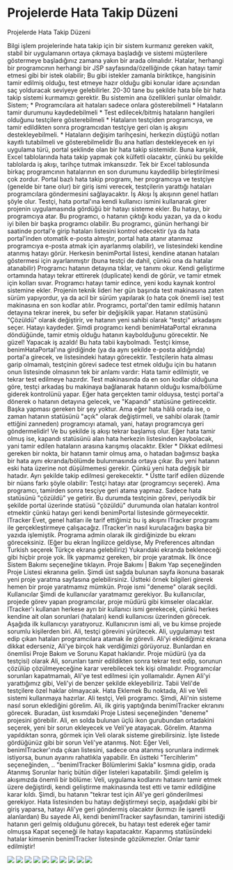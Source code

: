 # Projelerde Hata Takip Düzeni




Projelerde Hata Takip Düzeni



 Bilgi işlem projelerinde hata takip için bir sistem kurmanız gereken vakit, stabil bir uygulamanın ortaya çıkmaya başladığı ve sistemi müşterilere göstermeye başladığınız zamana yakın bir arada  olmalıdır.               Hatalar, herhangi bir programcının herhangi bir JSP sayfasında/özelliğinde çıkan hatayı tamir etmesi gibi bir istek olabilir; Bu gibi istekler zamanla biriktikçe, hangisinin tamir edilmiş olduğu, test etmeye hazır olduğu gibi konular idare açısından saç yolduracak seviyeye gelebilirler. 20-30 tane bu şekilde hata bile bir hata takip sistemi kurmamızı gerektir.              Bu sistemin ana özellikleri şunlar olmalıdır. Sistem;              * Programcılara ait hataları sadece onlara gösterebilmeli   * Hataların tamir durumunu kaydedebilmeli   * Test edilecek/bitmiş hataların hangileri olduğunu testçilere gösterebilmeli   * Hataların testçiden programcıya, ve tamir edildikten sonra programcıdan testçiye geri olan iş akışını destekleyebilmeli.   * Hataların değişim tarihçesini, herkezin düştüğü notları kayıtlı tutabilmeli ve gösterebilmelidir             Bu ana hatları destekleyecek en iyi uygulama türü, portal şeklinde olan bir hata takip sistemidir. Buna karşılık, Excel tablolarında hata takip yapmak çok külfetli olacaktır, çünkü bu şekilde tablolarda iş akışı, tarihçe tutmak imkansızdır. Tek bir Excel tablosunda birkaç programcının hatalarının en son durumunu kaydedilip birleştirilmesi çok zordur.              Portal bazlı hata takip programı, her programcıya ve testçiye (genelde bir tane olur) bir giriş ismi verecek, testçilerin yarattığı hataları programcılara göndermesini sağlayacaktır.           İş Akışı          İş akışının genel hatları şöyle olur. Testçi, hata portal'ına kendi kullanıcı ismini kullanarak girer projenin uygulamasında gördüğü bir hatayı sisteme ekler. Bu hatayı, bir programcıya atar. Bu programcı, o hatanın çıktığı kodu yazan, ya da o kodu iyi bilen bir başka programcı olabilir.               Bu programcı, günün herhangi bir saatinde portal'e girip hataları listesini kontrol edecektir (ya da hata portal'inden otomatik e-posta almıştır, portal hata atanır atanmaz programcıya e-posta atmak için ayarlanmış olabilir), ve listesindeki kendine atanmış hatayı görür. Herkesin benimPortal listesi, kendine atanan hataları göstermesi için ayarlanmıştır (buna testçi de dahil, çünkü ona da hatalar atanabilir)              Programcı hatanın detayına tıklar, ve tanımı okur. Kendi geliştirme ortamında hatayı tekrar ettirerek (duplicate) kendi de görür, ve tamir etmek için kolları sıvar.               Programcı hatayı tamir edince, yeni kodu kaynak kontrol sistemine ekler. Projenin teknik lideri her gün başında test makinasına zaten sürüm yapıyordur, ya da acil bir sürüm yapılarak (o hata çok önemli ise) test makinasına en son kodlar atılır.              Programcı, portal'den tamir edilmiş hatanın detayına tekrar inerek, bu sefer bir değişiklik yapar. Hatanın statüsünü "Çözüldü" olarak değiştirir, ve hatanın yeni sahibi olarak "testçi" arkadaşını seçer. Hatayı kaydeder. Şimdi programcı kendi benimHataPortal ekranına döndüğünde, tamir etmiş olduğu hatanın kaybolduğunu görecektir. Ne güzel! Yapacak iş azaldı!               Bu hata tabii kaybolmadı. Testçi kimse, benimHataPortal'ına girdiğinde (ya da aynı şekilde e-posta aldığında) portal'a girecek, ve listesindeki hatayı görecektir. Testçilerin hata alması garip olmamalı, testçinin görevi sadece test etmek olduğu için bu hatanın onun listesinde olmasının tek bir anlamı vardır: Hata tamir edilmiştir, ve tekrar test edilmeye hazırdır.              Test makinasında da en son kodlar olduğuna göre, testçi arkadaş bu makinaya bağlanarak hatanın olduğu kısma/bölüme giderek kontrolünü yapar.               Eğer hata gerçekten tamir olduysa, testçi portal'a dönerek o hatanın detayına gelecek, ve "Kapandı" statüsüne getirecektir. Başka yapması gereken bir şey yoktur. Ama eğer hata hâlâ orada ise, o zaman hatanın statüsünü "açık" olarak değiştirmeli, ve sahibi olarak (tamir ettiğini zanneden) programcıyı atamalı, yani, hatayı programcıya geri göndermelidir! Ve bu şekilde iş akışı tekrar başlamış olur.               Eğer hata tamir olmuş ise, kapandı statüsünü alan hata herkezin listesinden kaybolacak, yani tamir edilen hataların arasına karışmış olacaktır.            Ekler          * Dikkat edilmesi gereken bir nokta, bir hatanın tamir olmuş ama, o hatadan bağımsız başka bir hata aynı ekranda/bölümde bulunmasında ortaya çıkar. Bu yeni hatanın eski hata üzerine not düşülmemesi gerekir. Çünkü yeni hata değişik bir hatadır. Ayrı şekilde takip edilmesi gerekecektir.    *  Üstte tarif edilen düzende bir nüans farkı şöyle olabilir: Testçi hatayı atar (programcıyı seçerek). Ama programcı, tamirden sonra tesçiye geri atama yapmaz. Sadece hata statüsünü "çözüldü" ye getirir. Bu durumda testçinin görevi, periyodik bir şekilde portal üzerinde statüsü "çözüldü" durumunda olan hataları kontrol etmektir çünkü hatayı geri kendi benimPortal listesinde görmeyecektir.           ITracker          Evet, genel hatları ile tarif ettiğimiz bu iş akışını ITracker programı ile gerçekleştirmeye çalışacağız. ITracker'in nasıl kurulacağını başka bir yazıda işlemiştik.               Programa admin olarak ilk girdiğinizde bu ekranı göreceksiniz. (Eğer bu ekran İngilizce geldiyse, My Preferences altından Turkish seçerek Türkçe ekrana gelebiliriz)                            Yukarıdaki ekranda bekleneceği gibi hiçbir proje yok. İlk yapmamız gereken, bir proje yaratmak. İlk önce Sistem Bakımı seçeneğine tıklayın.                             Proje Bakımı | Bakım Yap seçeneğinden Proje Listesi ekranına gelin.                             Şimdi üst sağda bulunan sayfa ikonuna basarak yeni proje yaratma sayfasına gelebilirsiniz.                            Üstteki örnek bilgileri girerek hemen bir proje yaratmamız mümkün. Proje ismi "deneme" olarak seçildi.                        Kullanıcılar          Şimdi de kullanıcılar yaratmamız gerekiyor. Bu kullanıcılar, projede görev yapan programcılar, proje müdürü gibi kimseler olacaklar. ITracker'ı kullanan herkese ayrı bir kullanıcı ismi gerekecek, çünkü herkes kendine ait olan sorunlari (hataları) kendi kullanıcısı üzerinden görecek.              Aşağıda ilk kullanıcıyı yaratıyoruz. Kullanıcının ismi ali, ve bu kimse projede sorumlu kişilerden biri. Ali, testçi görevini yürütecek. Ali, uygulamayı test edip çıkan hataları programcılara atamak ile görevli.              Ali'yi eklediğimiz ekrana dikkat ederseniz, Ali'ye birçok hak verdiğimizi görüyoruz. Bunlardan en önemlisi Proje Bakım ve Sorunu Kapat haklarıdır. Proje müdürü (ya da testçisi) olarak Ali, sorunları tamir edildikten sonra tekrar test edip, sorunun çözülüp çözülmeyeceğine karar verebilecek tek kişi olmalıdır. Programcılar sorunları kapatmamalı, Ali'ye test edilmesi için yollamalıdır.                            Aynen Ali'yi yarattığımız gibi, Veli'yi de benzer şekilde ekleyebiliriz. Tabii Veli'de testçilere özel haklar olmayacak.          Hata Eklemek          Bu noktada, Ali ve Veli sistemi kullanmaya hazırlar. Ali testçi, Veli programcı. Şimdi, Ali'nin sisteme nasıl sorun eklediğini görelim.              Ali, ilk giriş yaptığında benimITracker ekranını görecek. Buradan, üst kısımdaki Proje Listesi seçeneğinden "deneme" projesini görebilir. Ali, en solda bulunan üçlü ikon gurubundan ortadakini seçerek, yeni bir sorun ekleyecek ve Veli'ye atayacak. Görelim.                            Atanma yapıldıktan sonra, görmek için Veli olarak sisteme girebilirsiniz.                            İşte listede gördüğünüz gibi bir sorun Veli'ye atanmış.              Not: Eğer Veli, benimITracker'ında çıkan listesini, sadece ona atanmış  sorunlara indirmek istiyorsa, bunun ayarını rahatlıkla yapabilir. En üstteki "Tercihlerim" seçeneğinden,                            .. "benimITracker Bölümlerimi Sakla" kısmına gidip, orada Atanmış Sorunlar hariç bütün diğer listeleri kapatabilir.              Şimdi gelelim iş akışımızda önemli bir bölüme: Veli, uygulama kodlarını hatasını tamir etmek üzere değiştirdi, kendi geliştirme makinasında test etti ve tamir edildiğine karar kıldı. Şimdi, bu hatanın "tekrar test için Ali'ye geri gönderilmesi gerekiyor.              Hata listesinden bu hatayı değiştirmeyi seçip, aşağıdaki gibi bir giriş yaparsa, hatayı Ali'ye geri göndermiş olacaktır (kırmızı ile işaretli alanlardan)                              Bu sayede Ali, kendi benimITracker sayfasından, tamirini istediği hatanın geri gelmiş olduğunu görecek, bu hatayı test ederek eğer tamir olmuşsa Kapat seçeneği ile hatayı kapatacaktır. Kapanmış statüsündeki hatalar kimsenin benimITracker listesinde gözükmezler. Onlar tamir edilmiştir!




![](itracker_benimItracker.jpg)
![](itracker_sistemBakimi.jpg)
![](itracker_projeleriListele.jpg)
![](itracker_yeniProjeYarat.jpg)
![](itracker_projeYaratildi.jpg)
![](itracker_ilkKullaniciEkle.jpg)
![](itracker_yeniSorunEkle.jpg)
![](itracker_benimItrackerVeli.jpg)
![](itracker_listeniAzalt.jpg)
![](itracker_sorunTestEdilsin.jpg)
